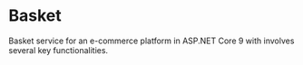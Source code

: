 # Basket
Basket service for an e-commerce platform in ASP.NET Core 9 with involves several key functionalities.
